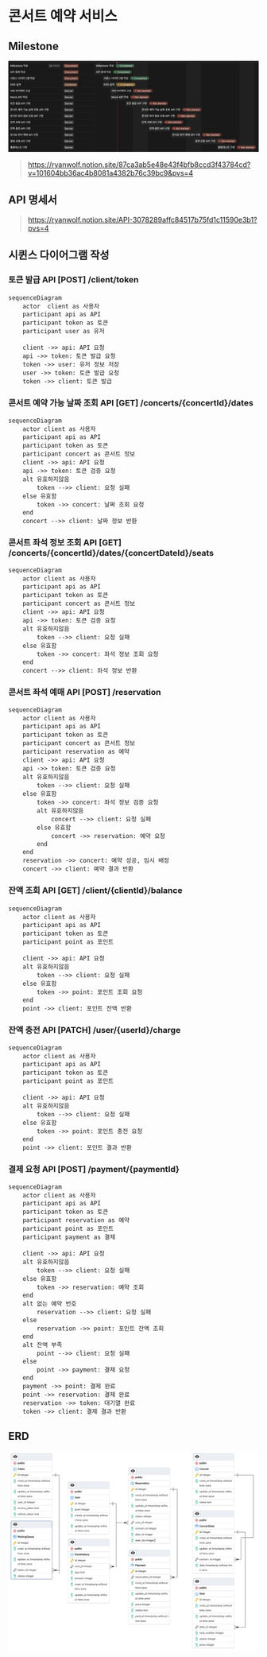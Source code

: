 # 콘서트 예약 서비스

## Milestone
![milestoneImg.png](assets%2FmilestoneImg.png)
> https://ryanwolf.notion.site/87ca3ab5e48e43f4bfb8ccd3f43784cd?v=101604bb36ac4b8081a4382b76c39bc9&pvs=4

## API 명세서
> https://ryanwolf.notion.site/API-3078289affc84517b75fd1c11590e3b1?pvs=4

## 시퀸스 다이어그램 작성
### 토큰 발급 API [POST] /client/token
```mermaid
sequenceDiagram
    actor  client as 사용자
    participant api as API
    participant token as 토큰
    participant user as 유저
    
    client ->> api: API 요청
    api ->> token: 토큰 발급 요청
    token ->> user: 유저 정보 저장
    user ->> token: 토큰 발급 요청
    token ->> client: 토큰 발급
```

### 콘서트 예약 가능 날짜 조회 API [GET] /concerts/{concertId}/dates
```mermaid
sequenceDiagram
    actor client as 사용자
    participant api as API
    participant token as 토큰
    participant concert as 콘서트 정보
    client ->> api: API 요청
    api ->> token: 토큰 검증 요청
    alt 유효하지않음
        token -->> client: 요청 실패
    else 유효함
        token ->> concert: 날짜 조회 요청
    end
    concert -->> client: 날짜 정보 반환

```

### 콘서트 좌석 정보 조회 API [GET] /concerts/{concertId}/dates/{concertDateId}/seats
```mermaid
sequenceDiagram
    actor client as 사용자
    participant api as API
    participant token as 토큰
    participant concert as 콘서트 정보
    client ->> api: API 요청
    api ->> token: 토큰 검증 요청
    alt 유효하지않음
        token -->> client: 요청 실패
    else 유효함
        token ->> concert: 좌석 정보 조회 요청
    end
    concert -->> client: 좌석 정보 반환
```

### 콘서트 좌석 예매 API [POST] /reservation
```mermaid
sequenceDiagram
    actor client as 사용자
    participant api as API
    participant token as 토큰
    participant concert as 콘서트 정보
    participant reservation as 예약
    client ->> api: API 요청
    api ->> token: 토큰 검증 요청
    alt 유효하지않음
        token -->> client: 요청 실패
    else 유효함
        token ->> concert: 좌석 정보 검증 요청
        alt 유효하지않음
            concert -->> client: 요청 실패
        else 유효함
            concert ->> reservation: 예약 요청
        end
    end
    reservation ->> concert: 예약 성공, 임시 배정
    concert ->> client: 예약 결과 반환

```

### 잔액 조회 API [GET] /client/{clientId}/balance
```mermaid
sequenceDiagram
    actor client as 사용자
    participant api as API
    participant token as 토큰
    participant point as 포인트
    
    client ->> api: API 요청
    alt 유효하지않음
        token -->> client: 요청 실패
    else 유효함
        token ->> point: 포인트 조회 요청
    end
    point ->> client: 포인트 잔액 반환

```

### 잔액 충전 API [PATCH] /user/{userId}/charge
```mermaid
sequenceDiagram
    actor client as 사용자
    participant api as API
    participant token as 토큰
    participant point as 포인트
    
    client ->> api: API 요청
    alt 유효하지않음
        token -->> client: 요청 실패
    else 유효함
        token ->> point: 포인트 충전 요청
    end
    point ->> client: 포인트 결과 반환

```

### 결제 요청 API [POST] /payment/{paymentId}
```mermaid
sequenceDiagram
    actor client as 사용자
    participant api as API
    participant token as 토큰
    participant reservation as 예약
    participant point as 포인트
    participant payment as 결제
    
    client ->> api: API 요청
    alt 유효하지않음
        token -->> client: 요청 실패
    else 유효함
        token ->> reservation: 예약 조회
    end
    alt 없는 예약 번호
        reservation -->> client: 요청 실패
    else 
        reservation ->> point: 포인트 잔액 조회 
    end
    alt 잔액 부족
        point -->> client: 요청 실패
    else
        point ->> payment: 결제 요청
    end
    payment ->> point: 결제 완료
    point ->> reservation: 결제 완료
    reservation ->> token: 대기열 완료
    token ->> client: 결제 결과 반환
```

## ERD
 ![erd.png](assets%2Ferd.png)
